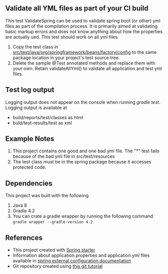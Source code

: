 ## Validate all YML files as part of your CI build

This test ValidateSpring can be used to validate spring boot (or other) yml files as part of the compilation process.
It is primarily aimed at validating basic markup errors and does not know anything about how the
properties are actually ued. This test should work on all yml files

1. Copy the test class in [src/test/java/org/springframework/beans/factory/config](src/test/java/org/springframework/beans/factory/config)
 to the same package location in your project's test source tree.
1. Delete the sample @Test annotated methods and replace them with your own. 
Retain  validateAllYml() to validate all application and test yml files.

## Test log output
Logging output does not appear on the console when running _gradle test_. Logging output is available at
 * build/reports/test/classes as html
 * buld/test-results/test as xml

## Example Notes
1. This project contains one good and one bad yml file.
The "*" test fails because of the bad yml file in src/test/resources
1. The test class must be in the spring package because it accesses protected code.

## Dependencies
This project was built with the following
1. Java 8
1. Gradle 4.2 
1. You can crate a gradle wrapper by running the following command `gradle wrapper --gradle-version 4.2`

## References

* This project created with [Spring starter](http://start.spring.io/)
* Information about application.properties and application.yml files available in [spring external configuration documentation](https://docs.spring.o/spring-boot/docs/current/reference/html/boot-features-external-config.html)
* Git repository created using [this git tutorial](http://kbroman.org/github_tutorial/pages/init.html)
